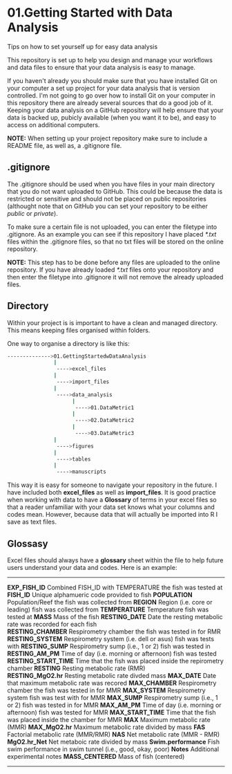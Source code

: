 # 01.Getting Started with Data Analysis
Tips on how to set yourself up for easy data analysis

This repository is set up to help you design and manage your workflows and 
data files to ensure that your data analysis is easy to manage. 

If you haven't already you should make sure that you have installed Git on your 
computer a set up project for your data analysis that is version controlled. 
I'm not going to go over how to install Git on your computer in this repository 
there are already several sources that do a good job of it. Keeping your data 
analysis on a GitHub repository will help ensure that your data is backed up, 
pubicly available (when you want it to be), and easy to access on additional 
computers. 

**NOTE:** When setting up your project repository make sure to include a README 
file, as well as, a .gitignore file. 

## .gitignore 

The .gitignore should be used when you have files in your main directory that 
you do not want uploaded to GitHub. This could be because the data is restricted 
or sensitive and should not be placed on public repositories (althought note 
that on GitHub you can set your repository to be either _public_ or _private_). 

To make sure a certain file is not uploaded, you can enter the filetype into 
.gitignore. As an example you can see if this repository I have placed _*.txt_ 
files within the .gitignore files, so that no txt files will be stored on the 
online repository. 

**NOTE:** This step has to be done before any files are uploaded to the online 
repository. If you have already loaded _*.txt_ files onto your repository and 
then enter the filetype into .gitignore it will not remove the already uploaded 
files. 

## Directory 

Within your project is is important to have a clean and managed directory. This 
means keeping files organised within folders. 

One way to organise a directory is like this: 

```bash
-------------->01.GettingStartedwDataAnalysis 
               |
                ---->excel_files 
               |
                ---->import_files 
               |
                ---->data_analysis 
                     |
                      ---->01.DataMetric1 
                     |
                      ---->02.DataMetric2 
                     | 
                      ---->03.DataMetric3 
               | 
                ---->figures 
               |
                ---->tables 
               |
                ---->manuscripts 
```

This way it is easy for someone to navigate your repository in the future. I 
have included both **excel_files** as well as **import_files**. It is good 
practice when working with data to have a **Glossary** of terms in your excel 
files so that a reader unfamiliar with your data set knows what your columns 
and codes mean. However, because data that will actually be imported into R I 
save as text files. 

## Glossasy 

Excel files should always have a **glossary** sheet within the file to help 
future users understand your data and codes. Here is an example: 


---------------------- ------------------------------------------------------------------
**EXP_FISH_ID**        Combined FISH_ID with TEMPERATURE the fish was tested at
**FISH_ID**            Unique alphamueric code provided to fish
**POPULATION**         Population/Reef the fish was collected from 
**REGION**             Region (i.e. core or leading) fish was collected from 
**TEMPERATURE**        Temperature fish was tested at 
**MASS**               Mass of the fish 
**RESTING_DATE**       Date the resting metabolic rate was recorded for each fish     
**RESTING_CHAMBER**    Respirometry chamber the fish was tested in for RMR
**RESTING_SYSTEM**     Respirometry system (i.e. dell or asus) fish was tests with 
**RESTING_SUMP**       Respirometry sump (i.e., 1 or 2) fish was tested in
**RESTING_AM_PM**      Time of day (i.e. morning or afternoon) fish was tested 
**RESTING_START_TIME** Time that the fish was placed inside the repirometry chamber 
**RESTING**            Resting metabolic rate (RMR)  
**RESTING_MgO2.hr**    Resting metabolic rate divded mass 
**MAX_DATE**           Date that maximum metabolic rate was recored 
**MAX_CHAMBER**        Respirometry chamber the fish was tested in for MMR
**MAX_SYSTEM**         Respirometry system fish was test with for MMR 
**MAX_SUMP**           Respirometry sump (i.e., 1 or 2) fish was tested in for MMR 
**MAX_AM_PM**          Time of day (i.e. morning or afternoon) fish was tested for MMR 
**MAX_START_TIME**     Time that the fish was placed inside the chamber for MMR 
**MAX**                Maximum metabolic rate (MMR) 
**MAX_MgO2.hr**        Maximum metabolic rate divided by mass 
**FAS**                Factorial metabolic rate (MMR/RMR) 
**NAS**                Net metabolic rate (MMR - RMR) 
**MgO2.hr_Net**        Net metaboic rate divided by mass 
**Swim.performance**   Fish swim performance in swim tunnel (i.e., good, okay, poor) 
**Notes**              Additional experimental notes
**MASS_CENTERED**      Mass of fish (centered)
---------------------- -----------------------------------------------------------------
